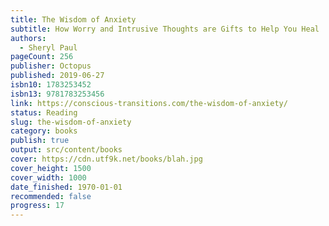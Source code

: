 ```yaml
---
title: The Wisdom of Anxiety
subtitle: How Worry and Intrusive Thoughts are Gifts to Help You Heal
authors:
  - Sheryl Paul
pageCount: 256
publisher: Octopus
published: 2019-06-27
isbn10: 1783253452
isbn13: 9781783253456
link: https://conscious-transitions.com/the-wisdom-of-anxiety/
status: Reading
slug: the-wisdom-of-anxiety
category: books
publish: true
output: src/content/books
cover: https://cdn.utf9k.net/books/blah.jpg
cover_height: 1500
cover_width: 1000
date_finished: 1970-01-01
recommended: false
progress: 17
---
```

